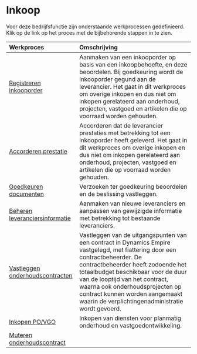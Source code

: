 # Inkoop

Voor deze bedrijfsfunctie zijn onderstaande werkprocessen gedefinieerd. Klik op de link op het proces met de bijbehorende stappen in te zien.

Werkproces | Omschrijving
:--- | :---
[Registreren inkooporder](registreren-inkooporder/) | Aanmaken van een inkooporder op basis van een inkoopbehoefte, en deze beoordelen. Bij goedkeuring wordt de inkooporder gegund aan de leverancier. Het gaat in dit werkproces om overige inkopen en dus niet om inkopen gerelateerd aan onderhoud, projecten, vastgoed en artikelen die op voorraad worden gehouden.
[Accorderen prestatie](accorderen-prestatie/) | Accorderen dat de leverancier prestaties met betrekking tot een inkooporder heeft geleverd. Het gaat in dit werkproces om overige inkopen en dus niet om inkopen gerelateerd aan onderhoud, projecten, vastgoed en artikelen die op voorraad worden gehouden.
[Goedkeuren documenten](goedkeuren-documenten/) | Verzoeken ter goedkeuring beoordelen en de beslissing vastleggen.
[Beheren leveranciersinformatie](beheren-leveranciersinformatie/) | Aanmaken van nieuwe leveranciers en aanpassen van gewijzigde informatie met betrekking tot bestaande leveranciers.
[Vastleggen onderhoudscontracten](vastleggen-onderhoudscontracten/) | Vastleggen van de uitgangspunten van een contract in Dynamics Empire vastgelegd, met fiattering door een contractbeheerder. De contractbeheerder heeft zodoende het totaalbudget beschikbaar voor de duur van de looptijd van het contract, waarna ook onderhoudsprojecten op contract kunnen worden aangemaakt waarin de verplichtingenadministratie wordt gevoerd.
[Inkopen PO/VGO](inkopen-po-vgo) | Inkopen van diensten voor planmatig onderhoud en vastgoedontwikkeling.
[Muteren onderhoudscontract](muteren-onderhoudscontract) | 
